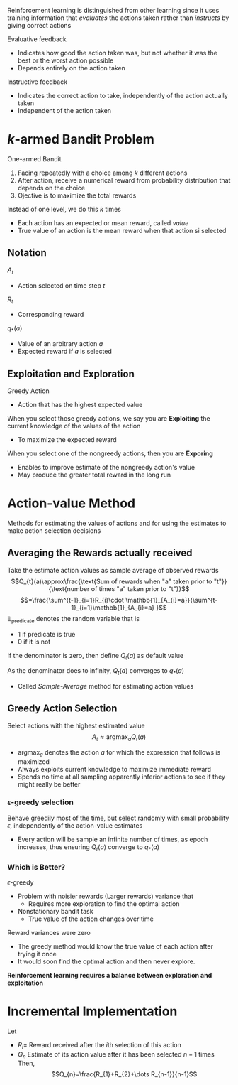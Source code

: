 Reinforcement learning is distinguished from other learning since it uses training information that *evaluates* the actions taken rather than *instructs* by giving correct actions

Evaluative feedback
- Indicates how good the action taken was, but not whether it was the best or the worst action possible
- Depends entirely on the action taken

Instructive feedback
- Indicates the correct action to take, independently of the action actually taken
- Independent of the action taken

# $k$-armed Bandit Problem

One-armed Bandit
1. Facing repeatedly with a choice among $k$ different actions
2. After action, receive a numerical reward from probability distribution that depends on the choice
3. Ojective is to maximize the total rewards

Instead of one level, we do this $k$ times
- Each action has an expected or mean reward, called *value*
- True value of an action is the mean reward when that action si selected

## Notation
$A_{t}$
- Action selected on time step $t$
 
$R_{t}$
- Corresponding reward

$q_{*}(a)$
- Value of an arbitrary action $a$
- Expected reward if $a$ is selected

## Exploitation and Exploration
Greedy Action
- Action that has the highest expected value

When you select those greedy actions, we say you are **Exploiting**
the current knowledge of the values of the action
- To maximize the expected reward

When you select one of the nongreedy actions, then you are **Exporing**
- Enables to improve estimate of the nongreedy action's value
- May produce the greater total reward in the long run

# Action-value Method
Methods for estimating the values of actions and for using the estimates to make action selection decisions

## Averaging the Rewards actually received
Take the estimate action values as sample average of observed rewards
$$Q_{t}(a)\approx\frac{\text{Sum of rewards when "a" taken prior to "t"}}{\text{number of times "a" taken prior to "t"}}$$
$$=\frac{\sum^{t-1}_{i=1}R_{i}\cdot \mathbb{1}_{A_{i}=a}}{\sum^{t-1}_{i=1}\mathbb{1}_{A_{i}=a} }$$
$\mathbb{1}_{\text{predicate}}$ denotes the random variable that is 
- 1 if predicate is true
- 0 if it is not

If the denominator is zero, then define $Q_{t}(a)$ as default value

As the denominator does to infinity, $Q_{t}(a)$ converges to $q_{*}(a)$
- Called *Sample-Average* method for estimating action values

## Greedy Action Selection
Select actions with the highest estimated value
$$A_{t}\approx \text{argmax}_{a}Q_{t}(a)$$
- $\text{argmax}_{a}$ denotes the action $a$ for which the expression that follows is maximized
- Always exploits current knowledge to maximize immediate reward
- Spends no time at all sampling apparently inferior actions to see if they might really be better

### $\epsilon$-greedy selection
Behave greedily most of the time, but select randomly with small probability $\epsilon$, independently of the action-value estimates
- Every action will be sample an infinite number of times, as epoch increases, thus ensuring $Q_{t}(a)$ converge to $q_{*}(a)$

### Which is Better?
 $\epsilon$-greedy
- Problem with noisier rewards (Larger rewards) variance that 
	- Requires more exploration to find the optimal action
- Nonstationary bandit task
	- True value of the action changes over time

Reward variances were zero
- The greedy method would know the true value of each action after trying it once
- It would soon find the optimal action and then never explore.

**Reinforcement learning requires a balance between exploration and exploitation**

# Incremental Implementation
Let 
- $R_{i}=$ Reward received after the $i$th selection of this action
- $Q_{n}$ Estimate of its action value after it has been selected $n-1$ times
Then,
$$Q_{n}=\frac{R_{1}+R_{2}+\dots R_{n-1}}{n-1}$$
